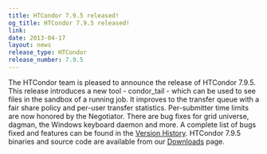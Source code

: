 ```yaml
---
title: HTCondor 7.9.5 released!
og_title: HTCondor 7.9.5 released!
link: 
date: 2013-04-17
layout: news
release_type: HTCondor
release_number: 7.9.5
---
```


The HTCondor team is pleased to announce the release of HTCondor 7.9.5. This release introduces a new tool - condor_tail - which can be used to see files in the sandbox of a running job. It improves to the transfer queue with a fair share policy and per-user transfer statistics. Per-submitter time limits are now honored by the Negotiator. There are bug fixes for grid universe, dagman, the Windows keyboard daemon and more. A complete list of bugs fixed and features can be found in the <a href="manual/v7.9/9_3Development_Release.html">Version History</a>. HTCondor 7.9.5 binaries and source code are available from our <a href="downloads/">Downloads</a> page. 
